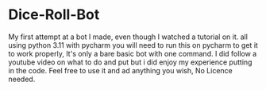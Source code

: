 # Dice-Roll-Bot
My first attempt at a bot I made, even though I watched a tutorial on it. all using python 3.11 with pycharm
you will need to run this on pycharm to get it to work properly, It's only a bare basic bot with one command.
I did follow a youtube video on what to do and put but i did enjoy my experience putting in the code.
Feel free to use it and ad anything you wish, No Licence needed.
